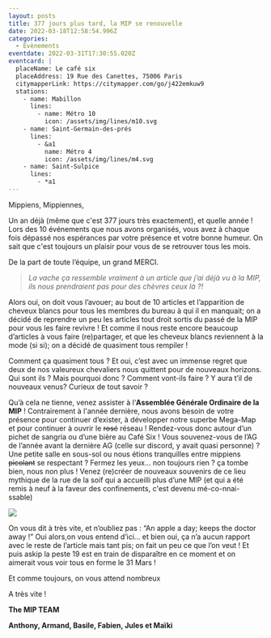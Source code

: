 ```yaml
---
layout: posts
title: 377 jours plus tard, la MIP se renouvelle
date: 2022-03-18T12:58:54.996Z
categories:
  - Evènements
eventdate: 2022-03-31T17:30:55.020Z
eventcard: |
  placeName: Le café six
  placeAddress: 19 Rue des Canettes, 75006 Paris
  citymapperLink: https://citymapper.com/go/j422emkuw9
  stations:
    - name: Mabillon
      lines:
        - name: Métro 10
          icon: /assets/img/lines/m10.svg
    - name: Saint-Germain-des-prés
      lines:
        - &a1
          name: Métro 4
          icon: /assets/img/lines/m4.svg
    - name: Saint-Sulpice
      lines:
        - *a1
---
```

Mippiens, Mippiennes, 

Un an déjà (même que c'est 377 jours très exactement), et quelle année ! Lors des 10 événements que nous avons organisés, vous avez à chaque fois dépassé nos espérances par votre présence et votre bonne humeur. On sait que c'est toujours un plaisir pour vous de se retrouver tous les mois. 

De la part de toute l’équipe, un grand MERCI. 

> *La vache ça ressemble vraiment à un article que j’ai déjà vu à la MIP, ils nous prendraient pas pour des chèvres ceux là ?!* 

Alors oui, on doit vous l’avouer; au bout de 10 articles et l’apparition de cheveux blancs pour tous les membres du bureau à qui il en manquait; on a décidé de reprendre un peu les articles tout droit sortis du passé de la MIP pour vous les faire revivre ! Et comme il nous reste encore beaucoup d’articles à vous faire (re)partager, et que les cheveux blancs reviennent à la mode (si si); on a décidé de quasiment tous rempiler ! 

Comment ça quasiment tous ? Et oui, c’est avec un immense regret que deux de nos valeureux chevaliers nous quittent pour de nouveaux horizons. Qui sont ils ? Mais pourquoi donc ? Comment vont-ils faire ? Y aura t’il de nouveaux venus? Curieux de tout savoir ? 

Qu’à cela ne tienne, venez assister à l‘**Assemblée Générale Ordinaire de la MIP** ! Contrairement à l'année dernière, nous avons besoin de votre présence pour continuer d’exister, à développer notre superbe Mega-Map et pour continuer à ouvrir le ~~rosé~~ réseau ! Rendez-vous donc autour d’un pichet de sangria ou d’une bière au Café Six ! Vous souvenez-vous de l’AG de l’année avant la dernière AG (celle sur discord, y avait quasi personne) ? Une petite salle en sous-sol ou nous étions tranquilles entre mippiens ~~picolant~~ se respectant ? Fermez les yeux… non toujours rien ? ça tombe bien, nous non plus ! Venez (re)créer de nouveaux souvenirs de ce lieu mythique de la rue de la soif qui a accueilli plus d’une MIP (et qui a été remis à neuf à la faveur des confinements, c'est devenu mé-co-nnai-ssable) 

![](https://ugc.zenchef.com/291272/3591/5059cfe658ec88.96397498.clandscape_hd.jpg)

On vous dit à très vite, et n’oubliez pas : “An apple a day; keeps the doctor away !” Oui alors,on vous entend d’ici… et bien oui, ça n’a aucun rapport avec le reste de l’article mais tant pis; on fait un peu ce que l’on veut ! Et puis askip la peste 19 est en train de disparaître en ce moment et on aimerait vous voir tous en forme le 31 Mars ! 

Et comme toujours, on vous attend nombreux 

A très vite ! 

**The MIP TEAM** 

**Anthony, Armand, Basile, Fabien, Jules et Maïki**